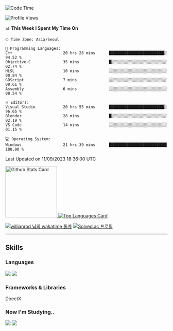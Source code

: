 <!--START_SECTION:waka-->
![Code Time](http://img.shields.io/badge/Code%20Time-577%20hrs%208%20mins-blue)

![Profile Views](http://img.shields.io/badge/Profile%20Views-4-blue)

📊 **This Week I Spent My Time On** 

```text
🕑︎ Time Zone: Asia/Seoul

💬 Programming Languages: 
C++                      20 hrs 28 mins      ████████████████████████░   94.52 % 
Objective-C              35 mins             █░░░░░░░░░░░░░░░░░░░░░░░░   02.74 % 
HLSL                     10 mins             ░░░░░░░░░░░░░░░░░░░░░░░░░   00.84 % 
GDScript                 7 mins              ░░░░░░░░░░░░░░░░░░░░░░░░░   00.61 % 
Assembly                 6 mins              ░░░░░░░░░░░░░░░░░░░░░░░░░   00.54 % 

🔥 Editors: 
Visual Studio            20 hrs 55 mins      ████████████████████████░   96.65 % 
Blender                  28 mins             █░░░░░░░░░░░░░░░░░░░░░░░░   02.19 % 
VS Code                  14 mins             ░░░░░░░░░░░░░░░░░░░░░░░░░   01.15 % 

💻 Operating System: 
Windows                  21 hrs 39 mins      █████████████████████████   100.00 % 
```


 Last Updated on 11/09/2023 18:36:00 UTC
<!--END_SECTION:waka-->


<!-- [![Anurag's github stats](https://github-readme-stats.vercel.app/api?username=heosumin518)](https://github.com/anuraghazra/github-readme-stats) -->

<!-- markdownlint-disable MD033 -->
<a href="https://github.com/anuraghazra/github-readme-stats#github-stats-card">
  <img
    src="https://github-readme-stats.vercel.app/api?username=heosumin518&hide_title=true&show_icons=true&include_all_commits=true&count_private=true&hide_border=true&theme=onedark&title_color=5f4b8b&text_color=f0eee9&icon_color=00abc0"
    alt="Github Stats Card"
    height="160"
  />
</a>
<a href="https://github.com/anuraghazra/github-readme-stats#top-languages-card">
  <img
    src="https://github-readme-stats.vercel.app/api/top-langs?username=heosumin518&hide=css,tex&hide_title=true&layout=compact&langs_count=8&hide_border=true&theme=onedark&title_color=5f4b8b&text_color=f0eee9&icon_color=00abc0"
    alt="Top Languages Card"
  />
</a>

[![willianrod 님의 wakatime 통계](https://github-readme-stats.vercel.app/api/wakatime?username=heosumin518&layout=compact&count_private=true)](https://wakatime.com/@heosumin518) [![Solved.ac
프로필](http://mazassumnida.wtf/api/v2/generate_badge?boj=heosumin)](https://solved.ac/heosumin)


---

## Skills

### Languages

<img src="https://img.shields.io/badge/C-A8B9CC?style=flat-square&logo=C&logoColor=white"/> <img src="https://img.shields.io/badge/C++-00599C?style=flat-square&logo=C%2B%2B&logoColor=white"/>

### Frameworks & Libraries

DirectX

### Now I'm Studying..

<img src="https://img.shields.io/badge/CSharp-239120?style=flat-square&logo=CSharp&logoColor=white"/> <img src="https://img.shields.io/badge/OpenGL-5586A4?style=flat-square&logo=OpenGL&logoColor=white"/>

